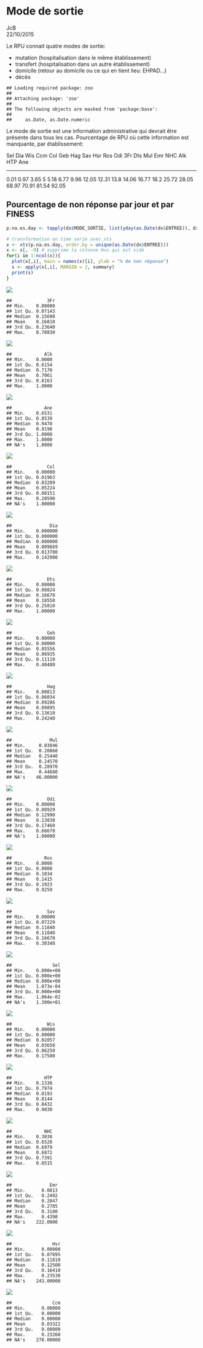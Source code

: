 # Mode de sortie
JcB  
22/10/2015  

Le RPU connait quatre modes de sortie:

- mutation (hospitalisation dans le même établissement)
- transfert (hospitalisation dans un autre établissement)
- domicile (retour au domicile ou ce qui en tient lieu: EHPAD...)
- décès


```
## Loading required package: zoo
## 
## Attaching package: 'zoo'
## 
## The following objects are masked from 'package:base':
## 
##     as.Date, as.Date.numeric
```

Le mode de sortie est une information administrative qui devrait être présente dans tous les cas. Pourcentage de RPU où cette information est manquante, par établissement:


  Sel    Dia    Wis   Ccm    Col    Geb    Hag     Sav     Hsr    Ros     Odi     3Fr    Dts     Mul     Emr     NHC     Alk     HTP     Ane
-----  -----  -----  ----  -----  -----  -----  ------  ------  -----  ------  ------  -----  ------  ------  ------  ------  ------  ------
 0.01   0.97   3.65     5   5.18   6.77   9.96   12.05   12.31   13.8   14.06   16.77   18.2   25.72   28.05   68.97   70.91   81.54   92.05

Pourcentage de non réponse par jour et par FINESS
-------------------------------------------------


```r
p.na.es.day <- tapply(dx$MODE_SORTIE, list(yday(as.Date(dx$ENTREE)), dx$FINESS), p.isna)

# transformation en time serie avec xts
x <- xts(p.na.es.day, order.by = unique(as.Date(dx$ENTREE)))
x <- x[, -9] # supprime la colonne Hus qui est vide
for(i in 1:ncol(x)){
  plot(x[,i], main = names(x)[i], ylab = "% de non réponse")
  s <- apply(x[,i], MARGIN = 2, summary)
  print(s)
}
```

![](mode_sortie_files/figure-html/unnamed-chunk-3-1.png) 

```
##             3Fr
## Min.    0.00000
## 1st Qu. 0.07143
## Median  0.15690
## Mean    0.16810
## 3rd Qu. 0.23640
## Max.    0.70830
```

![](mode_sortie_files/figure-html/unnamed-chunk-3-2.png) 

```
##            Alk
## Min.    0.0000
## 1st Qu. 0.6154
## Median  0.7170
## Mean    0.7061
## 3rd Qu. 0.8163
## Max.    1.0000
```

![](mode_sortie_files/figure-html/unnamed-chunk-3-3.png) 

```
##            Ane
## Min.    0.6531
## 1st Qu. 0.8539
## Median  0.9478
## Mean    0.9198
## 3rd Qu. 1.0000
## Max.    1.0000
## NA's    1.0000
```

![](mode_sortie_files/figure-html/unnamed-chunk-3-4.png) 

```
##             Col
## Min.    0.00000
## 1st Qu. 0.01963
## Median  0.03209
## Mean    0.05224
## 3rd Qu. 0.08151
## Max.    0.20590
## NA's    1.00000
```

![](mode_sortie_files/figure-html/unnamed-chunk-3-5.png) 

```
##              Dia
## Min.    0.000000
## 1st Qu. 0.000000
## Median  0.000000
## Mean    0.009669
## 3rd Qu. 0.013700
## Max.    0.142900
```

![](mode_sortie_files/figure-html/unnamed-chunk-3-6.png) 

```
##             Dts
## Min.    0.00000
## 1st Qu. 0.08824
## Median  0.16670
## Mean    0.18550
## 3rd Qu. 0.25810
## Max.    1.00000
```

![](mode_sortie_files/figure-html/unnamed-chunk-3-7.png) 

```
##             Geb
## Min.    0.00000
## 1st Qu. 0.00000
## Median  0.05556
## Mean    0.06935
## 3rd Qu. 0.11110
## Max.    0.40480
```

![](mode_sortie_files/figure-html/unnamed-chunk-3-8.png) 

```
##             Hag
## Min.    0.00813
## 1st Qu. 0.06034
## Median  0.09286
## Mean    0.09895
## 3rd Qu. 0.13610
## Max.    0.24240
```

![](mode_sortie_files/figure-html/unnamed-chunk-3-9.png) 

```
##              Mul
## Min.     0.03846
## 1st Qu.  0.20860
## Median   0.25440
## Mean     0.24570
## 3rd Qu.  0.28970
## Max.     0.44680
## NA's    46.00000
```

![](mode_sortie_files/figure-html/unnamed-chunk-3-10.png) 

```
##             Odi
## Min.    0.00000
## 1st Qu. 0.08929
## Median  0.12990
## Mean    0.13830
## 3rd Qu. 0.17460
## Max.    0.66670
## NA's    1.00000
```

![](mode_sortie_files/figure-html/unnamed-chunk-3-11.png) 

```
##            Ros
## Min.    0.0000
## 1st Qu. 0.0000
## Median  0.1034
## Mean    0.1415
## 3rd Qu. 0.1923
## Max.    0.9259
```

![](mode_sortie_files/figure-html/unnamed-chunk-3-12.png) 

```
##             Sav
## Min.    0.00000
## 1st Qu. 0.07229
## Median  0.11840
## Mean    0.11840
## 3rd Qu. 0.16670
## Max.    0.30340
```

![](mode_sortie_files/figure-html/unnamed-chunk-3-13.png) 

```
##               Sel
## Min.    0.000e+00
## 1st Qu. 0.000e+00
## Median  0.000e+00
## Mean    1.073e-04
## 3rd Qu. 0.000e+00
## Max.    1.064e-02
## NA's    1.300e+01
```

![](mode_sortie_files/figure-html/unnamed-chunk-3-14.png) 

```
##             Wis
## Min.    0.00000
## 1st Qu. 0.00000
## Median  0.02857
## Mean    0.03658
## 3rd Qu. 0.06250
## Max.    0.17500
```

![](mode_sortie_files/figure-html/unnamed-chunk-3-15.png) 

```
##            HTP
## Min.    0.1330
## 1st Qu. 0.7974
## Median  0.8193
## Mean    0.8144
## 3rd Qu. 0.8432
## Max.    0.9030
```

![](mode_sortie_files/figure-html/unnamed-chunk-3-16.png) 

```
##            NHC
## Min.    0.3038
## 1st Qu. 0.6528
## Median  0.6979
## Mean    0.6872
## 3rd Qu. 0.7391
## Max.    0.8515
```

![](mode_sortie_files/figure-html/unnamed-chunk-3-17.png) 

```
##              Emr
## Min.      0.0813
## 1st Qu.   0.2492
## Median    0.2847
## Mean      0.2785
## 3rd Qu.   0.3180
## Max.      0.4398
## NA's    222.0000
```

![](mode_sortie_files/figure-html/unnamed-chunk-3-18.png) 

```
##               Hsr
## Min.      0.00000
## 1st Qu.   0.07895
## Median    0.11810
## Mean      0.12500
## 3rd Qu.   0.16410
## Max.      0.23530
## NA's    243.00000
```

![](mode_sortie_files/figure-html/unnamed-chunk-3-19.png) 

```
##               Ccm
## Min.      0.00000
## 1st Qu.   0.00000
## Median    0.00000
## Mean      0.03322
## 3rd Qu.   0.00000
## Max.      0.23260
## NA's    278.00000
```


